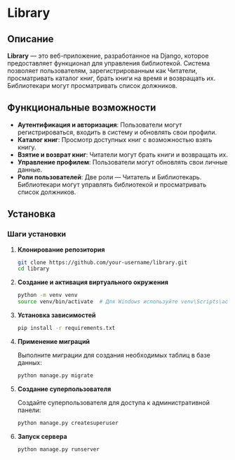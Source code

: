# Library 

## Описание

**Library** — это веб-приложение, разработанное на Django, которое предоставляет функционал для управления библиотекой. Система позволяет пользователям, зарегистрированным как Читатели, просматривать каталог книг, брать книги на время и возвращать их. Библиотекари могут просматривать список должников.

## Функциональные возможности

- **Аутентификация и авторизация**: Пользователи могут регистрироваться, входить в систему и обновлять свои профили.
- **Каталог книг**: Просмотр доступных книг с возможностью взять книгу.
- **Взятие и возврат книг**: Читатели могут брать книги и возвращать их.
- **Управление профилем**: Пользователи могут обновлять свои личные данные.
- **Роли пользователей**: Две роли — Читатель и Библиотекарь. Библиотекари могут управлять библиотекой и просматривать список должников.

## Установка

### Шаги установки

1. **Клонирование репозитория**

   ```bash
   git clone https://github.com/your-username/library.git
   cd library

2. **Создание и активация виртуального окружения**

   ```bash
   python -m venv venv
   source venv/bin/activate  # Для Windows используйте venv\Scripts\activate

3. **Установка зависимостей**

   ```bash
   pip install -r requirements.txt

4. **Применение миграций**
   
   Выполните миграции для создания необходимых таблиц в базе данных:

   ```bash
   python manage.py migrate

5. **Создание суперпользователя**

   Создайте суперпользователя для доступа к административной панели:
   ```bash
   python manage.py createsuperuser

6. **Запуск сервера**

   ```bash
   python manage.py runserver



# 
   

   
